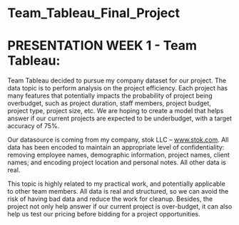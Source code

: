 # Team_Tableau_Final_Project
# PRESENTATION WEEK 1 - Team Tableau:

Team Tableau decided to pursue my company dataset for our project. The data topic is to perform analysis on the project efficiency. Each project has many features that potentially impacts the probability of project being overbudget, such as project duration, staff members, project budget, project type, project size, etc. We are hoping to create a model that helps answer if our current projects are expected to be underbudget, with a target accuracy of 75%.<br>

Our datasource is coming from my company, stok LLC – www.stok.com. All data has been encoded to maintain an appropriate level of confidentiality: removing employee names, demographic information, project names, client names; and encoding project location and personal notes. All other data is real.<br>

This topic is highly related to my practical work, and potentially applicable to other team members. All data is real and structured, so we can avoid the risk of having bad data and reduce the work for cleanup. Besides, the project not only help answer if our current project is over-budget, it can also help us test our pricing before bidding for a project opportunities.
